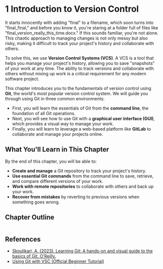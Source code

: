# 1 Introduction to Version Control

It starts innocently with adding "final" to a filename, which soon turns into "final_final," and before you know it, you're staring at a folder full of files like "final_version_really_this_time.docx." If this sounds familiar, you're not alone. This chaotic approach to managing changes is not only messy but also risky, making it difficult to track your project's history and collaborate with others.

To solve this, we use **Version Control Systems (VCS)**. A VCS is a tool that helps you manage your project's history, allowing you to save "snapshots" of your work at any time. The ability to track versions and collaborate with others without mixing up work is a critical requirement for any modern software project.

This chapter introduces you to the fundamentals of version control using **Git**, the world's most popular version control system. We will guide you through using Git in three common environments:

* First, you will learn the essentials of Git from the **command line**, the foundation of all Git operations.
* Next, you will see how to use Git with a **graphical user interface (GUI)**, which provides a visual way to manage your work.
* Finally, you will learn to leverage a web-based platform like **GitLab** to collaborate and manage your projects online.

## What You'll Learn in This Chapter
By the end of this chapter, you will be able to:
- **Create and manage** a Git repository to track your project's history.
- **Use essential Git commands** from the command line to save, retrieve, and compare different versions of your work.
- **Work with remote repositories** to collaborate with others and back up your work.
- **Recover from mistakes** by reverting to previous versions when something goes wrong.

## Chapter Outline
```{tableofcontents}
```

## References
- [Skoulikari, A. (2023). Learning Git: A hands-on and visual guide to the basics of Git. O’Reilly.](https://www.oreilly.com/library/view/learning-git/9781098133900/)
- [Using Git with VSC (Official Beginner Tutorial)](https://www.youtube.com/watch?v=i_23KUAEtUM)